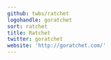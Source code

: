 ```yaml
---
github: twbs/ratchet
logohandle: goratchet
sort: ratchet
title: Ratchet
twitter: goratchet
website: 'http://goratchet.com/'
---
```

